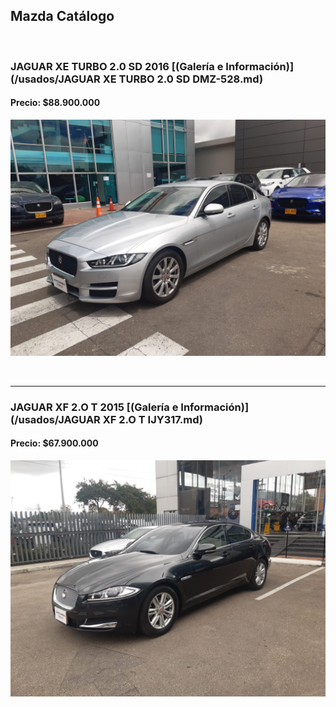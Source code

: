 ## Mazda Catálogo

<p>&nbsp;</p>

### JAGUAR XE TURBO 2.0 SD 2016 [(Galería e Información)](/usados/JAGUAR XE TURBO 2.0 SD DMZ-528.md)
#### Precio: $88.900.000

<img src="/usados/images/Jaguar DMZ528.jpeg?raw=true"/>
<p>&nbsp;</p>

----
### JAGUAR XF 2.O T 2015 [(Galería e Información)](/usados/JAGUAR XF 2.O T IJY317.md)
#### Precio: $67.900.000

<img src="/usados/images/JAGUAR XF 2.O T IJY317.jpeg?raw=true"/>
<p>&nbsp;</p>
